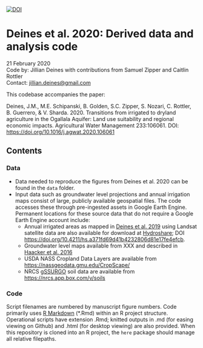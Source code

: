 [![DOI](https://zenodo.org/badge/DOI/10.5281/zenodo.3661369.svg)](https://doi.org/10.5281/zenodo.3661369)

# Deines et al. 2020: Derived data and analysis code

21 February 2020  
Code by: Jillian Deines with contributions from Samuel Zipper and Caitlin Rottler  
Contact: jillian.deines@gmail.com

This codebase accompanies the paper:

Deines, J.M., M.E. Schipanski, B. Golden, S.C. Zipper, S. Nozari, C. Rottler, B. Guerrero, & V. Sharda. 2020. Transitions from irrigated to dryland agriculture in the Ogallala Aquifer: Land use suitability and regional economic impacts. Agricultural Water Management 233:106061. DOI: https://doi.org/10.1016/j.agwat.2020.106061

## Contents

### Data

* Data needed to reproduce the figures from Deines et al. 2020 can be found in the `data` folder.
* Input data such as groundwater level projections and annual irrigation maps consist of large, publicly available geospatial files. The code accesses these through pre-ingested assets in Google Earth Engine. Permanent locations for these source data that do not require a Google Earth Engine account include:
  * Annual irrigated areas as mapped in [Deines et al. 2019](https://t.co/Y1qaiUSrnz?amp=1) using Landsat satellite data are also available for download at [Hydroshare](https://www.https://www.hydroshare.org/resource/a371fd69d41b4232806d81e17fe4efcb/); DOI https://doi.org/10.4211/hs.a371fd69d41b4232806d81e17fe4efcb.
  * Groundwater level maps available from XXX and described in [Haacker et al. 2016](https://ngwa.onlinelibrary.wiley.com/doi/full/10.1111/gwat.12350)
  * USDA NASS Cropland Data Layers are available from https://nassgeodata.gmu.edu/CropScape/
  * NRCS [gSSURGO](https://www.nrcs.usda.gov/wps/portal/nrcs/detail/soils/home/?cid=nrcs142p2_053628) soil data are available from https://nrcs.app.box.com/v/soils
  
  
### Code

Script filenames are numbered by manuscript figure numbers. Code primarily uses [R Markdown](https://rmarkdown.rstudio.com/) (*.Rmd) within an R project structure. Operational scripts have extension .Rmd; knitted outputs in .md (for easing viewing on Github) and .html (for desktop viewing) are also provided. When this repository is cloned into an R project, the `here` package should manage all relative filepaths.




